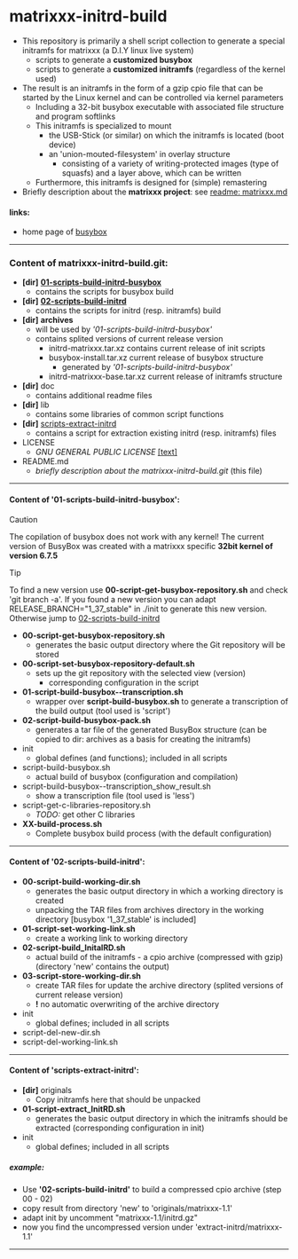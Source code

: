 # matrixxx-initrd-build
- This repository is primarily a shell script collection to generate a special
  initramfs for matrixxx (a D.I.Y linux live system)
  - scripts to generate a **customized busybox**
  - scripts to generate a **customized initramfs**
    (regardless of the kernel used)
- The result is an initramfs in the form of a gzip cpio file that can be
  started by the Linux kernel and can be controlled via kernel parameters
  - Including a 32-bit busybox executable with associated file structure
    and program softlinks
  - This initramfs is specialized to mount
    - the USB-Stick (or similar) on which the initramfs is located (boot device)
    - an 'union-mouted-filesystem' in overlay structure
      - consisting of a variety of writing-protected images (type of squasfs)
        and a layer above, which can be written
  - Furthermore, this initramfs is designed for (simple) remastering
- Briefly description about the **matrixxx project**:
  see [readme: matrixxx.md](./doc/readme-matrixxx.md)

<!--
### briefly about the initrd-build process and usage:
- see [readme: initrd-build process](./doc/readme-process.md)
- see [readme: usage](./doc/readme-usage.md)
-->

#### links:
- home page of [busybox][]

<!-- *********************************************************************** -->
[busybox]: https://www.busybox.net/

********************************************************************************
### Content of matrixxx-initrd-build.git:
- **[dir]**
  **[01-scripts-build-initrd-busybox](#build-initrd-busybox)**
  - contains the scripts for busybox build
- **[dir]**
  **[02-scripts-build-initrd](#build-initrd)**
  - contains the scripts for initrd (resp. initramfs) build
- **[dir]** **archives**
  - will be used by *'01-scripts-build-initrd-busybox'*
  - contains splited versions of current release version
    - initrd-matrixxx.tar.xz contains current release of init scripts
    - busybox-install.tar.xz current release of busybox structure
      - generated by *'01-scripts-build-initrd-busybox'*
    - initrd-matrixxx-base.tar.xz current release of initramfs structure
- **[dir]** doc
  - contains additional readme files
- **[dir]** lib
  - contains some libraries of common script functions
- **[dir]**
 [scripts-extract-initrd](#extract-initrd)
  - contains a script for extraction existing initrd (resp. initramfs) files
- LICENSE
  - *GNU GENERAL PUBLIC LICENSE* [[text]](LICENSE)
- README.md
  - *briefly description about the matrixxx-initrd-build.git* (this file)

********************************************************************************
#### Content of '01-scripts-build-initrd-busybox': <a name="build-initrd-busybox"/>
> [!CAUTION]
> The copilation of busybox does not work with any kernel!
> The current version of BusyBox was created with a matrixxx
> specific **32bit kernel of version 6.7.5**

> [!TIP]
> To find a new version use **00-script-get-busybox-repository.sh** and
> check 'git branch -a'. If you found a new version you can adapt
> RELEASE_BRANCH="1_37_stable" in ./init to generate this new version.
> Otherwise jump to [02-scripts-build-initrd](#build-initrd)

- **00-script-get-busybox-repository.sh**
  - generates the basic output directory where the Git repository will be stored
- **00-script-set-busybox-repository-default.sh**
  - sets up the git repository with the selected view (version)
    - corresponding configuration in the script
- **01-script-build-busybox\--transcription.sh**
  - wrapper over **script-build-busybox.sh** to generate a transcription of the
    build output (tool used is 'script')
- **02-script-build-busybox-pack.sh**
  - generates a tar file of the generated BusyBox structure (can be copied to
    dir: archives as a basis for creating the initramfs)
- init
  - global defines (and functions); included in all scripts
- script-build-busybox.sh
  - actual build of busybox (configuration and compilation)
- script-build-busybox\--transcription_show_result.sh
  - show a transcription file (tool used is 'less')
- script-get-c-libraries-repository.sh
  - *TODO:* get other C libraries
- **XX-build-process.sh**
  - Complete busybox build process (with the default configuration)

********************************************************************************
#### Content of '02-scripts-build-initrd': <a name="build-initrd"/>
- **00-script-build-working-dir.sh**
  - generates the basic output directory in which a working directory is created
  - unpacking the TAR files from archives directory in the working directory
    [busybox '1_37_stable' is included]
- **01-script-set-working-link.sh**
  - create a working link to working directory
- **02-script-build_InitalRD.sh**
  - actual build of the initramfs - a cpio archive (compressed with gzip)
    (directory 'new' contains the output)
- **03-script-store-working-dir.sh**
  - create TAR files for update the archive directory
    (splited versions of current release version)
  - **!** no automatic overwriting of the archive directory
- init
  - global defines; included in all scripts
- script-del-new-dir.sh
- script-del-working-link.sh

********************************************************************************
#### Content of 'scripts-extract-initrd': <a name="extract-initrd"/>
- **[dir]** originals
  - Copy initramfs here that should be unpacked
- **01-script-extract_InitRD.sh**
  - generates the basic output directory in which the initramfs should be
    extracted (corresponding configuration in init)
- init
  - global defines; included in all scripts

##### example:
- Use **'02-scripts-build-initrd'** to build a compressed cpio archive
  (step 00 - 02)
- copy result from directory 'new' to 'originals/matrixxx-1.1'
- adapt init by uncomment "matrixxx-1.1/initrd.gz"
- now you find the uncompressed version under 'extract-initrd/matrixxx-1.1'

********************************************************************************


